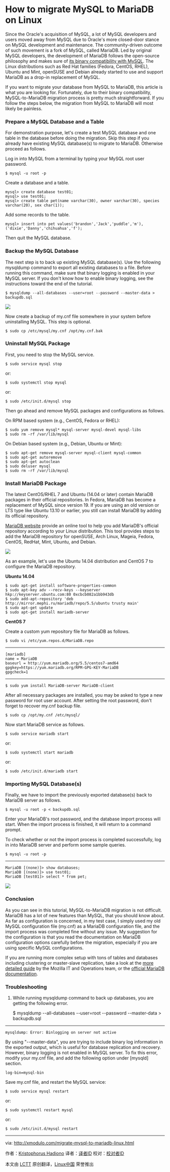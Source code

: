 How to migrate MySQL to MariaDB on Linux
================================================================================
Since the Oracle's acquisition of MySQL, a lot of MySQL developers and users moved away from MySQL due to Oracle's more closed-door stance on MySQL development and maintenance. The community-driven outcome of such movement is a fork of MySQL, called MariaDB. Led by original MySQL developers, the development of MariaDB follows the open-source philosophy and makes sure of [its binary compatibility with MySQL][1]. The Linux distributions such as Red Hat families (Fedora, CentOS, RHEL), Ubuntu and Mint, openSUSE and Debian already started to use and support MariaDB as a drop-in replacement of MySQL.

If you want to migrate your database from MySQL to MariaDB, this article is what you are looking for. Fortunately, due to their binary compatibility, MySQL-to-MariaDB migration process is pretty much straightforward. If you follow the steps below, the migration from MySQL to MariaDB will most likely be painless.

### Prepare a MySQL Database and a Table ###

For demonstration purpose, let's create a test MySQL database and one table in the database before doing the migration. Skip this step if you already have existing MySQL database(s) to migrate to MariaDB. Otherwise proceed as follows.

Log in into MySQL from a terminal by typing your MySQL root user password.

    $ mysql -u root -p 

Create a database and a table.

    mysql> create database test01;
    mysql> use test01;
    mysql> create table pet(name varchar(30), owner varchar(30), species varchar(20), sex char(1));

Add some records to the table.

    mysql> insert into pet values('brandon','Jack','puddle','m'),('dixie','Danny','chihuahua','f'); 

Then quit the MySQL database.

### Backup the MySQL Database ###

The next step is to back up existing MySQL database(s). Use the following mysqldump command to export all existing databases to a file. Before running this command, make sure that binary logging is enabled in your MySQL server. If you don't know how to enable binary logging, see the instructions toward the end of the tutorial.

    $ mysqldump --all-databases --user=root --password --master-data > backupdb.sql 

![](https://farm6.staticflickr.com/5775/20555772385_21b89335e3_b.jpg)

Now create a backup of my.cnf file somewhere in your system before uninstalling MySQL. This step is optional.

    $ sudo cp /etc/mysql/my.cnf /opt/my.cnf.bak 

### Uninstall MySQL Package ###

First, you need to stop the MySQL service.

    $ sudo service mysql stop

or:

    $ sudo systemctl stop mysql

or:

    $ sudo /etc/init.d/mysql stop 

Then go ahead and remove MySQL packages and configurations as follows.

On RPM based system (e.g., CentOS, Fedora or RHEL):

    $ sudo yum remove mysql* mysql-server mysql-devel mysql-libs
    $ sudo rm -rf /var/lib/mysql 

On Debian based system (e.g., Debian, Ubuntu or Mint):

    $ sudo apt-get remove mysql-server mysql-client mysql-common
    $ sudo apt-get autoremove
    $ sudo apt-get autoclean
    $ sudo deluser mysql
    $ sudo rm -rf /var/lib/mysql 

### Install MariaDB Package ###

The latest CentOS/RHEL 7 and Ubuntu (14.04 or later) contain MariaDB packages in their official repositories. In Fedora, MariaDB has become a replacement of MySQL since version 19. If you are using an old version or LTS type like Ubuntu 13.10 or earlier, you still can install MariaDB by adding its official repository.

[MariaDB website][2] provide an online tool to help you add MariaDB's official repository according to your Linux distribution. This tool provides steps to add the MariaDB repository for openSUSE, Arch Linux, Mageia, Fedora, CentOS, RedHat, Mint, Ubuntu, and Debian.

![](https://farm6.staticflickr.com/5809/20367745260_073020b910_c.jpg)

As an example, let's use the Ubuntu 14.04 distribution and CentOS 7 to configure the MariaDB repository.

**Ubuntu 14.04**

    $ sudo apt-get install software-properties-common
    $ sudo apt-key adv --recv-keys --keyserver hkp://keyserver.ubuntu.com:80 0xcbcb082a1bb943db
    $ sudo add-apt-repository 'deb http://mirror.mephi.ru/mariadb/repo/5.5/ubuntu trusty main'
    $ sudo apt-get update
    $ sudo apt-get install mariadb-server 

**CentOS 7**

Create a custom yum repository file for MariaDB as follows.

    $ sudo vi /etc/yum.repos.d/MariaDB.repo 

----------

    [mariadb]
    name = MariaDB
    baseurl = http://yum.mariadb.org/5.5/centos7-amd64
    gpgkey=https://yum.mariadb.org/RPM-GPG-KEY-MariaDB
    gpgcheck=1

----------

    $ sudo yum install MariaDB-server MariaDB-client 

After all necessary packages are installed, you may be asked to type a new password for root user account. After setting the root password, don't forget to recover my.cnf backup file.

    $ sudo cp /opt/my.cnf /etc/mysql/

Now start MariaDB service as follows.

    $ sudo service mariadb start

or:

    $ sudo systemctl start mariadb

or:

    $ sudo /etc/init.d/mariadb start 

### Importing MySQL Database(s) ###

Finally, we have to import the previously exported database(s) back to MariaDB server as follows.

    $ mysql -u root -p < backupdb.sql 

Enter your MariaDB's root password, and the database import process will start. When the import process is finished, it will return to a command prompt.

To check whether or not the import process is completed successfully, log in into MariaDB server and perform some sample queries.

    $ mysql -u root -p

----------

    MariaDB [(none)]> show databases;
    MariaDB [(none)]> use test01;
    MariaDB [test01]> select * from pet; 

![](https://farm6.staticflickr.com/5820/20562243721_428a9a12a7_b.jpg)

### Conclusion ###

As you can see in this tutorial, MySQL-to-MariaDB migration is not difficult. MariaDB has a lot of new features than MySQL, that you should know about. As far as configuration is concerned, in my test case, I simply used my old MySQL configuration file (my.cnf) as a MariaDB configuration file, and the import process was completed fine without any issue. My suggestion for the configuration is that you read the documentation on MariaDB configuration options carefully before the migration, especially if you are using specific MySQL configurations.

If you are running more complex setup with tons of tables and databases including clustering or master-slave replication, take a look at the [more detailed guide][3] by the Mozilla IT and Operations team, or the [official MariaDB documentation][4].

### Troubleshooting ###

1. While running mysqldump command to back up databases, you are getting the following error.

    $ mysqldump --all-databases --user=root --password --master-data > backupdb.sql 

----------

    mysqldump: Error: Binlogging on server not active

By using "--master-data", you are trying to include binary log information in the exported output, which is useful for database replication and recovery. However, binary logging is not enabled in MySQL server. To fix this error, modify your my.cnf file, and add the following option under [mysqld] section.

    log-bin=mysql-bin

Save my.cnf file, and restart the MySQL service:

    $ sudo service mysql restart

or:

    $ sudo systemctl restart mysql

or:

    $ sudo /etc/init.d/mysql restart 

--------------------------------------------------------------------------------

via: http://xmodulo.com/migrate-mysql-to-mariadb-linux.html

作者：[Kristophorus Hadiono][a]
译者：[译者ID](https://github.com/译者ID)
校对：[校对者ID](https://github.com/校对者ID)

本文由 [LCTT](https://github.com/LCTT/TranslateProject) 原创翻译，[Linux中国](http://linux.cn/) 荣誉推出

[a]:http://xmodulo.com/author/kristophorus
[1]:https://mariadb.com/kb/en/mariadb/mariadb-vs-mysql-compatibility/
[2]:https://downloads.mariadb.org/mariadb/repositories/#mirror=aasaam
[3]:https://blog.mozilla.org/it/2013/12/16/upgrading-from-mysql-5-1-to-mariadb-5-5/
[4]:https://mariadb.com/kb/en/mariadb/documentation/